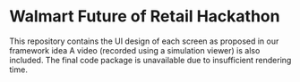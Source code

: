 # Walmart Future of Retail Hackathon
This repository contains the UI design of each screen as proposed in our framework idea
A video (recorded using a simulation viewer) is also included.
The final code package is unavailable due to insufficient rendering time.
